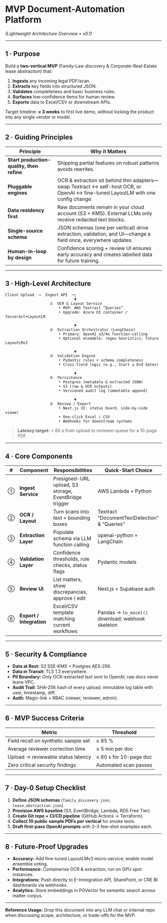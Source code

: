 # MVP Document-Automation Platform

*(Lightweight Architecture Overview • v0.1)*

---

## 1 · Purpose

Build a **two-vertical MVP** (Family-Law discovery & Corporate-Real-Estate lease abstraction) that:

1. **Ingests** any incoming legal PDF/scan.
2. **Extracts** key fields into structured JSON.
3. **Validates** completeness and basic business rules.
4. **Surfaces** low-confidence items for human review.
5. **Exports** data to Excel/CSV or downstream APIs.

Target timeline: **≈ 3 weeks** to first live demo, without locking the product into any single vendor or model.

---

## 2 · Guiding Principles

| Principle                                 | Why it Matters                                                                                                                   |
| ----------------------------------------- | -------------------------------------------------------------------------------------------------------------------------------- |
| **Start production-quality, then refine** | Shipping partial features on robust patterns avoids rewrites.                                                                    |
| **Pluggable engines**                     | OCR & extraction sit behind thin adapters—swap Textract ↔ self-host OCR, or OpenAI ↔ fine-tuned LayoutLM with one config change. |
| **Data residency first**                  | Raw documents remain in your cloud account (S3 + KMS). External LLMs only receive redacted text blocks.                          |
| **Single-source schema**                  | JSON schemas (one per vertical) drive extraction, validation, and UI—change a field once, everywhere updates.                    |
| **Human-in-loop by design**               | Confidence scoring + review UI ensures early accuracy and creates labelled data for future training.                             |

---

## 3 · High-Level Architecture

```text
Client Upload  →  Ingest API  ─┐
                               ▼
                    ①  OCR & Layout Service
                        • MVP: AWS Textract “Queries”
                        • Upgrade: Azure DI container / Tesseract+LayoutLM

                               ▼
                    ②  Extraction Orchestrator (LangChain)
                        • Primary: OpenAI o3/4o function-calling
                        • Optional ensemble: regex heuristics, future LayoutLMv3

                               ▼
                    ③  Validation Engine
                        • Pydantic rules + schema completeness
                        • Cross-field logic (e.g., Start ≤ End dates)

                               ▼
                    ④  Persistence
                        • Postgres (metadata & extracted JSON)
                        • S3 (raw & OCR outputs)
                        • Versioned audit log (immutable append)

                               ▼
                    ⑤  Review / Export
                        • Next.js UI: status board, side-by-side viewer
                        • One-click Excel / CSV
                        • Webhooks for downstream systems
```

> **Latency target:** < 60 s from upload to reviewer queue for a 10-page PDF.

---

## 4 · Core Components

| # | Component                | Responsibilities                                      | Quick-Start Choice                               |
| - | ------------------------ | ----------------------------------------------------- | ------------------------------------------------ |
| ① | **Ingest Service**       | Presigned-URL upload, S3 storage, EventBridge trigger | AWS Lambda + Python                              |
| ② | **OCR / Layout**         | Turn scans into text + bounding boxes                 | Textract “DocumentTextDetection” & “Queries”     |
| ③ | **Extraction Layer**     | Populate schema via LLM function calling              | openai-python + LangChain                        |
| ④ | **Validation Layer**     | Confidence thresholds, rule checks, status flags      | Pydantic models                                  |
| ⑤ | **Review UI**            | List matters, show discrepancies, approve / edit      | Next.js + Supabase auth                          |
| ⑥ | **Export / Integration** | Excel/CSV template matching current workflows         | Pandas → `to_excel()` download; webhook skeleton |

---

## 5 · Security & Compliance

* **Data at Rest:** S3 SSE-KMS + Postgres AES-256.
* **Data in Transit:** TLS 1.3 everywhere.
* **PII Boundary:** Only OCR-extracted text sent to OpenAI; raw docs never leave VPC.
* **Audit Trail:** SHA-256 hash of every upload; immutable log table with user, timestamp, diff.
* **Auth:** Magic-link + RBAC (viewer, reviewer, admin).

---

## 6 · MVP Success Criteria

| Metric                               | Threshold              |
| ------------------------------------ | ---------------------- |
| Field recall on synthetic sample set | ≥ 85 %                 |
| Average reviewer correction time     | ≤ 5 min per doc        |
| Upload → reviewable status latency   | ≤ 60 s for 10-page doc |
| Zero critical security findings      | Automated scan passes  |

---

## 7 · Day-0 Setup Checklist

1. **Define JSON schemas** (`family_discovery.json`, `lease_abstraction.json`).
2. **Provision AWS baseline** (S3, EventBridge, Lambda, RDS Free Tier).
3. **Create Git repo + CI/CD pipeline** (GitHub Actions → Terraform).
4. **Collect 10 public sample PDFs per vertical** for smoke tests.
5. **Draft first-pass OpenAI prompts** with 2–3 few-shot examples each.

---

## 8 · Future-Proof Upgrades

* **Accuracy:** Add fine-tuned LayoutLMv3 micro-service; enable model ensemble voting.
* **Performance:** Containerise OCR & extraction; run on GPU spot instances.
* **Integrations:** Push directly to E-Immigration API, SharePoint, or CRE BI dashboards via webhooks.
* **Analytics:** Store embeddings in PGVector for semantic search across matter corpus.

---

**Reference Usage:** Drop this document into any LLM chat or internal repo when discussing scope, architecture, or trade-offs for the MVP.
